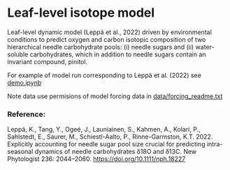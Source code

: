 # Leaf-level isotope model
Leaf-level dynamic model (Leppä et al., 2022) driven by environmental conditions to predict oxygen and carbon isotopic composition of two hierarchical needle carbohydrate pools: (i) needle sugars and (ii) water-soluble carbohydrates, which in addition to needle sugars contain an invariant compound, pinitol.

For example of model run corresponding to Leppä et al. (2022) see [demo.ipynb](demo.ipynb)

Note data use permisions of model forcing data in [data/forcing_readme.txt](data/forcing_readme.txt)

### Reference:
Leppä, K., Tang, Y., Ogeé, J., Launiainen, S., Kahmen, A., Kolari, P., Sahlstedt, E., Saurer, M., Schiestl-Aalto, P., Rinne-Garmston, K.T. 2022. Explicitly accounting for needle sugar pool size crucial for predicting intra-seasonal dynamics of needle carbohydrates δ18O and δ13C. New Phytologist 236: 2044–2060.  https://doi.org/10.1111/nph.18227
